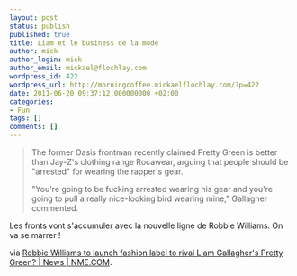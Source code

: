 ```yaml
---
layout: post
status: publish
published: true
title: Liam et le business de la mode
author: mick
author_login: mick
author_email: mickael@flochlay.com
wordpress_id: 422
wordpress_url: http://morningcoffee.mickaelflochlay.com/?p=422
date: 2011-06-20 09:37:12.000000000 +02:00
categories:
- Fun
tags: []
comments: []
---
```

<blockquote>The former Oasis frontman recently claimed Pretty Green is better than Jay-Z's clothing range Rocawear, arguing that people should be "arrested" for wearing the rapper's gear.

"You're going to be fucking arrested wearing his gear and you're going to pull a really nice-looking bird wearing mine," Gallagher commented.</blockquote>
Les fronts vont s'accumuler avec la nouvelle ligne de Robbie Williams. On va se marrer !

via <a href="http://www.nme.com/news/take-that/57088">Robbie Williams to launch fashion label to rival Liam Gallagher's Pretty Green? | News | NME.COM</a>.
